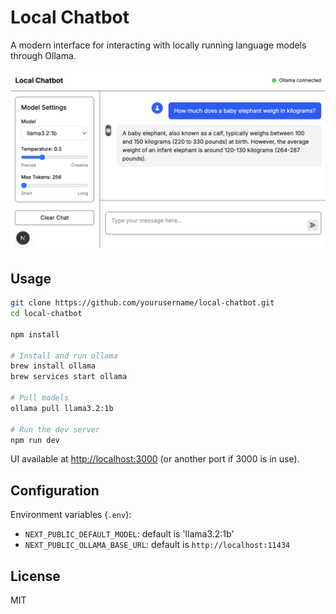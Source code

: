 # Local Chatbot

A modern interface for interacting with locally running language models through Ollama.

![Local Chatbot Screenshot](./public/screenshot.png)

## Usage

```bash
git clone https://github.com/yourusername/local-chatbot.git
cd local-chatbot

npm install

# Install and run ollama
brew install ollama
brew services start ollama

# Pull models
ollama pull llama3.2:1b

# Run the dev server
npm run dev
```

UI available at [http://localhost:3000](http://localhost:3000) (or another port if 3000 is in use).

## Configuration

Environment variables (`.env`):
- `NEXT_PUBLIC_DEFAULT_MODEL`: default is 'llama3.2:1b'
- `NEXT_PUBLIC_OLLAMA_BASE_URL`: default is `http://localhost:11434`

## License

MIT

